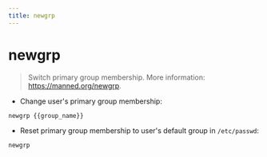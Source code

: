 ```yaml
---
title: newgrp
---
```

# newgrp

> Switch primary group membership.
> More information: <https://manned.org/newgrp>.

- Change user's primary group membership:

`newgrp {{group_name}}`

- Reset primary group membership to user's default group in `/etc/passwd`:

`newgrp`
